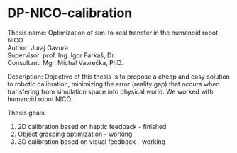 # DP-NICO-calibration

Thesis name: Optimization of sim-to-real transfer in the humanoid robot NICO  
Author: Juraj Gavura  
Supervisor: prof. Ing. Igor Farkaš, Dr.  
Consultant: Mgr. Michal Vavrečka, PhD.

Description: Objective of this thesis is to propose a cheap and easy solution to robotic calibration, minimizing the error (reality gap) that occurs when transfering
from simulation space into physical world. We worked with humanoid robot NICO.

Thesis goals:

1. 2D calibration based on haptic feedback - finished
2. Object grasping optimization - working
3. 3D calibration based on visual feedback - working
